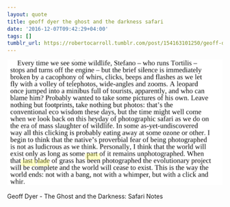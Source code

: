 ```yaml
---
layout: quote
title: geoff dyer the ghost and the darkness safari
date: '2016-12-07T09:42:29+04:00'
tags: []
tumblr_url: https://robertocarroll.tumblr.com/post/154163101250/geoff-dyer-the-ghost-and-the-darkness-safari
---
```

<img src="/images/quotes/tumblr_ohtkutzmJM1u0ytjpo1_1280.png"/><br/><p>Geoff Dyer - The Ghost and the Darkness: Safari Notes</p>

